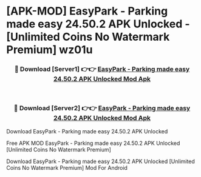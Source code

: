 # [APK-MOD] EasyPark - Parking made easy 24.50.2 APK Unlocked - [Unlimited Coins No Watermark Premium] wz01u



<div align="center">
<h3>🔴 Download [Server1] 👉👉 <a href="https://momento.my/?title=EasyPark_-_Parking_made_easy_24.50.2_APK_Unlocked">EasyPark - Parking made easy 24.50.2 APK Unlocked Mod Apk</a></h3><br>

<h3>🔴 Download [Server2] 👉👉 <a href="https://momento.my/?title=EasyPark_-_Parking_made_easy_24.50.2_APK_Unlocked">EasyPark - Parking made easy 24.50.2 APK Unlocked Mod Apk</a></h3>
</div>



Download EasyPark - Parking made easy 24.50.2 APK Unlocked 

Free APK MOD EasyPark - Parking made easy 24.50.2 APK Unlocked [Unlimited Coins No Watermark Premium]

Download EasyPark - Parking made easy 24.50.2 APK Unlocked [Unlimited Coins No Watermark Premium] Mod For Android
